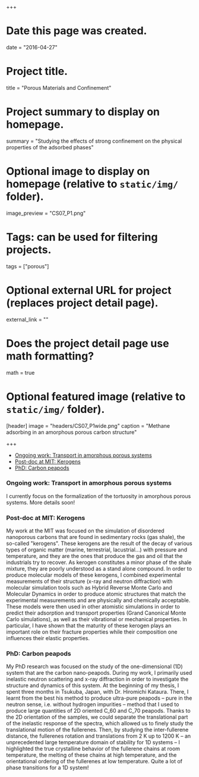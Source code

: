 +++
# Date this page was created.
date = "2016-04-27"

# Project title.
title = "Porous Materials and Confinement"

# Project summary to display on homepage.
summary = "Studying the effects of strong confinement on the physical properties of the adsorbed phases"

# Optional image to display on homepage (relative to `static/img/` folder).
image_preview = "CS07_P1.png"

# Tags: can be used for filtering projects.
tags = ["porous"]

# Optional external URL for project (replaces project detail page).
external_link = ""

# Does the project detail page use math formatting?
math = true

# Optional featured image (relative to `static/img/` folder).
[header]
image = "headers/CS07_P1wide.png"
caption = "Methane adsorbing in an amorphous porous carbon structure"

+++

<!-- MarkdownTOC -->

- [Ongoing work: Transport in amorphous porous systems](#ongoing-work-transport-in-amorphous-porous-systems)
- [Post-doc at MIT: Kerogens](#post-doc-at-mit-kerogens)
- [PhD: Carbon peapods](#phd-carbon-peapods)

<!-- /MarkdownTOC -->

### Ongoing work: Transport in amorphous porous systems
I currently focus on the formalization of the tortuosity in amorphous porous systems. More details soon!

### Post-doc at MIT: Kerogens
My work at the MIT was focused on the simulation of disordered nanoporous carbons that are found in sedimentary rocks (gas shale), the so-called "kerogens". These kerogens are the result of the decay of various types of organic matter (marine, terrestrial, lacustrial...) with pressure and temperature, and they are the ones that produce the gas and oil that the industrials try to recover. As kerogen constitutes a minor phase of the shale mixture, they are poorly understood as a stand alone compound.
In order to produce molecular models of these kerogens, I combined experimental measurements of their structure (x-ray and neutron diffraction) with molecular simulation tools such as Hybrid Reverse Monte Carlo and Molecular Dynamics in order to produce atomic structures that match the experimental measurements and are physically and chemically acceptable. These models were then used in other atomistic simulations in order to predict their adsorption and transport properties (Grand Canonical Monte Carlo simulations), as well as their vibrational or mechanical properties.
In particular, I have shown that the maturity of these kerogen plays an important role on their fracture properties while their composition one influences their elastic properties.


### PhD: Carbon peapods
My PhD research was focused on the study of the one-dimensional (1D) system that are the carbon nano-peapods. During my work, I primarily used inelastic neutron scattering and x-ray diffraction in order to investigate the structure and dynamics of this system. 
At the beginning of my thesis, I spent three months in Tsukuba, Japan, with Dr. Hiromichi Kataura. There, I learnt from the best his method to produce ultra-pure peapods – pure in the neutron sense, i.e. without hydrogen impurities – method that I used to produce large quantities of 2D oriented C$\_{60}$ and C$\_{70}$ peapods.
Thanks to the 2D orientation of the samples, we could separate the translational part of the inelastic response of the spectra, which allowed us to finely study the translational motion of the fullerenes. Then, by studying the inter-fullerene distance, the fullerenes rotation and translations from 2 K up to 1200 K – an unprecedented large temperature domain of stability for 1D systems – I highlighted the true crystalline behavior of the fullerene chains at room temperature, the melting of these chains at high temperature, and the orientational ordering of the fullerenes at low temperature. Quite a lot of phase transitions for a 1D system! 
